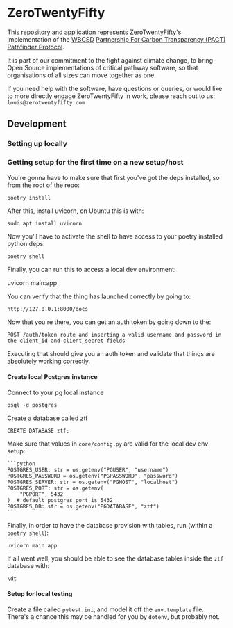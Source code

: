 # ZeroTwentyFifty

This repository and application represents [ZeroTwentyFifty](https://zerotwentyfifty.com)'s implementation
of the [WBCSD](https://www.wbcsd.org/) [Partnership For Carbon Transparency (PACT)](https://www.carbon-transparency.com/) [Pathfinder Protocol](https://wbcsd.github.io/data-exchange-protocol/v2).

It is part of our commitment to the fight against climate change, to bring Open Source implementations of critical
pathway software, so that organisations of all sizes can move together as one.

If you need help with the software, have questions or queries, or would like to more directly engage ZeroTwentyFifty in work, please reach out to us:
`louis@zerotwentyfifty.com`


## Development

### Setting up locally

### Getting setup for the first time on a new setup/host
You're gonna have to make sure that first you've got the deps installed, so from the root of the repo:

    poetry install


After this, install uvicorn, on Ubuntu this is with:

    sudo apt install uvicorn

Now you'll have to activate the shell to  have access to your poetry installed python deps:

    poetry shell

Finally, you can run this to access a local dev environment:

uvicorn main:app

You can verify that the thing has launched correctly by going to:

    http://127.0.0.1:8000/docs

Now that you're there, you can get an auth token by going down to the:

    POST /auth/token route and inserting a valid username and password in the client_id and client_secret fields

Executing that should give you an auth token and validate that things are absolutely working correctly.


#### Create local Postgres instance

Connect to your pg local instance

    psql -d postgres

Create a database called ztf

    CREATE DATABASE ztf;

Make sure that values in `core/config.py` are valid for the local dev env setup:

    ```python
    POSTGRES_USER: str = os.getenv("PGUSER", "username")
    POSTGRES_PASSWORD = os.getenv("PGPASSWORD", "password")
    POSTGRES_SERVER: str = os.getenv("PGHOST", "localhost")
    POSTGRES_PORT: str = os.getenv(
        "PGPORT", 5432
    )  # default postgres port is 5432
    POSTGRES_DB: str = os.getenv("PGDATABASE", "ztf")
    ```

Finally, in order to have the database provision with tables, run (within a `poetry shell`):

    uvicorn main:app

If all went well, you should be able to see the database tables inside the `ztf` database with:

    \dt


#### Setup for local testing

Create a file called `pytest.ini`, and model it off the `env.template` file. There's a chance this may be handled for
you by `dotenv`, but probably not.
